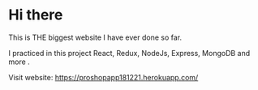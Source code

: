 # Hi there

This is THE biggest website I have ever done so far.
 
I practiced in this project React, Redux, NodeJs, Express, MongoDB and more .

Visit website: https://proshopapp181221.herokuapp.com/